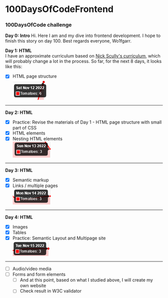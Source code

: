 # 100DaysOfCodeFrontend
### 100DaysOfCode challenge 

**Day 0: Intro**
Hi. Here I am and my dive into frontend development. I hope to finish this story on day 100. Best regards everyone, Wo1fgarr.

**Day 1: HTML**  
I have an approximate curriculum based on [Nick Scully's curriculum](https://levelup.gitconnected.com/a-100daysofcode-timeboxed-front-end-development-curriculum-cb4b6c2081c2), which will probably change a lot in the process. So far, for the next 8 days, it looks like this:
* [x] HTML page structure  
![Tomatoes finished](./src/img/2022-11-12.png)  
---
**Day 2: HTML**
* [x] Practice: Revise the materials of Day 1 - HTML page structure with small part of CSS
* [x] HTML elements
* [x] Nesting HTML elements  
![Tomatoes finished](./src/img/2022-11-13.png)   
---
**Day 3: HTML**
* [x] Semantic markup
* [x] Links / multiple pages  
![Tomatoes finished](./src/img/2022-11-14.png)
---
**Day 4: HTML**
* [x] Images
* [x] Tables 
* [x] Practice: Semantic Layout and Multipage site  
![Tomatoes finished](./src/img/2022-11-15.png)   
---
* [ ] Audio/video media
* [ ] Forms and form elements
  * [ ] And at this point, based on what I studied above, I will create my own website
  * [ ] Check result in W3C validator
